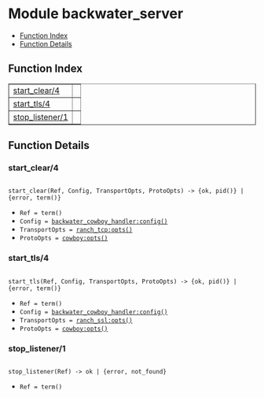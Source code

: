 

# Module backwater_server #
* [Function Index](#index)
* [Function Details](#functions)

<a name="index"></a>

## Function Index ##


<table width="100%" border="1" cellspacing="0" cellpadding="2" summary="function index"><tr><td valign="top"><a href="#start_clear-4">start_clear/4</a></td><td></td></tr><tr><td valign="top"><a href="#start_tls-4">start_tls/4</a></td><td></td></tr><tr><td valign="top"><a href="#stop_listener-1">stop_listener/1</a></td><td></td></tr></table>


<a name="functions"></a>

## Function Details ##

<a name="start_clear-4"></a>

### start_clear/4 ###

<pre><code>
start_clear(Ref, Config, TransportOpts, ProtoOpts) -&gt; {ok, pid()} | {error, term()}
</code></pre>

<ul class="definitions"><li><code>Ref = term()</code></li><li><code>Config = <a href="backwater_cowboy_handler.md#type-config">backwater_cowboy_handler:config()</a></code></li><li><code>TransportOpts = <a href="ranch_tcp.md#type-opts">ranch_tcp:opts()</a></code></li><li><code>ProtoOpts = <a href="cowboy.md#type-opts">cowboy:opts()</a></code></li></ul>

<a name="start_tls-4"></a>

### start_tls/4 ###

<pre><code>
start_tls(Ref, Config, TransportOpts, ProtoOpts) -&gt; {ok, pid()} | {error, term()}
</code></pre>

<ul class="definitions"><li><code>Ref = term()</code></li><li><code>Config = <a href="backwater_cowboy_handler.md#type-config">backwater_cowboy_handler:config()</a></code></li><li><code>TransportOpts = <a href="ranch_ssl.md#type-opts">ranch_ssl:opts()</a></code></li><li><code>ProtoOpts = <a href="cowboy.md#type-opts">cowboy:opts()</a></code></li></ul>

<a name="stop_listener-1"></a>

### stop_listener/1 ###

<pre><code>
stop_listener(Ref) -&gt; ok | {error, not_found}
</code></pre>

<ul class="definitions"><li><code>Ref = term()</code></li></ul>

